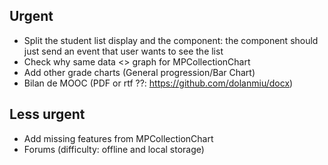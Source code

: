 ## Urgent

* Split the student list display and the component: the component should just send an event that user
wants to see the list
* Check why same data <> graph for MPCollectionChart
* Add other grade charts (General progression/Bar Chart)
* Bilan de MOOC (PDF or rtf ??: https://github.com/dolanmiu/docx)

## Less urgent

* Add missing features from MPCollectionChart
* Forums (difficulty: offline and local storage)

